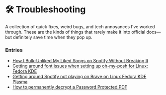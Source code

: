 # 🛠️ Troubleshooting

A collection of quick fixes, weird bugs, and tech annoyances I've worked through. These are the kinds of things that rarely make it into official docs—but definitely save time when they pop up.

### Entries

- [How I Bulk-Unliked My Liked Songs on Spotify Without Breaking It](spotify-liked-songs.md)
- [Getting around font issues when setting up oh-my-posh for Linux: Fedora KDE](ohmyposh-on-fedora-kde.md)
- [Getting around Spotify not playing on Brave on Linux Fedora KDE Plasma](https://github.com/iamkira420/infosec-journal/blob/main/troubleshooting/spotify-brave-fedora_kde.md)
- [How to permanently decrypt a Password Protected PDF](https://github.com/iamkira420/infosec-journal/blob/main/troubleshooting/password-protected-pdf-decryption.md) 
